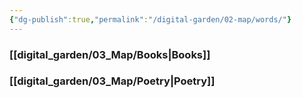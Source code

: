 ```yaml
---
{"dg-publish":true,"permalink":"/digital-garden/02-map/words/"}
---
```


### [[digital_garden/03_Map/Books\|Books]]

### [[digital_garden/03_Map/Poetry\|Poetry]]


